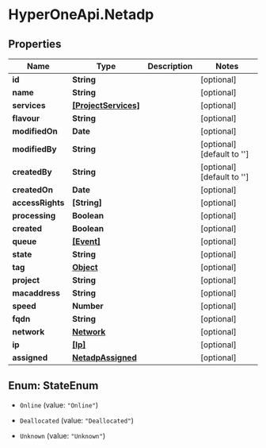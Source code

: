 # HyperOneApi.Netadp

## Properties

Name | Type | Description | Notes
------------ | ------------- | ------------- | -------------
**id** | **String** |  | [optional] 
**name** | **String** |  | [optional] 
**services** | [**[ProjectServices]**](ProjectServices.md) |  | [optional] 
**flavour** | **String** |  | [optional] 
**modifiedOn** | **Date** |  | [optional] 
**modifiedBy** | **String** |  | [optional] [default to &#39;&#39;]
**createdBy** | **String** |  | [optional] [default to &#39;&#39;]
**createdOn** | **Date** |  | [optional] 
**accessRights** | **[String]** |  | [optional] 
**processing** | **Boolean** |  | [optional] 
**created** | **Boolean** |  | [optional] 
**queue** | [**[Event]**](Event.md) |  | [optional] 
**state** | **String** |  | [optional] 
**tag** | [**Object**](.md) |  | [optional] 
**project** | **String** |  | [optional] 
**macaddress** | **String** |  | [optional] 
**speed** | **Number** |  | [optional] 
**fqdn** | **String** |  | [optional] 
**network** | [**Network**](Network.md) |  | [optional] 
**ip** | [**[Ip]**](Ip.md) |  | [optional] 
**assigned** | [**NetadpAssigned**](NetadpAssigned.md) |  | [optional] 



## Enum: StateEnum


* `Online` (value: `"Online"`)

* `Deallocated` (value: `"Deallocated"`)

* `Unknown` (value: `"Unknown"`)




